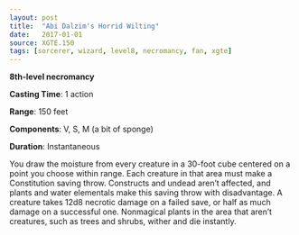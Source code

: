 ```yaml
---
layout: post
title:  "Abi Dalzim's Horrid Wilting"
date:   2017-01-01
source: XGTE.150
tags: [sorcerer, wizard, level8, necromancy, fan, xgte]
---
```


**8th-level necromancy**

**Casting Time**: 1 action

**Range**: 150 feet

**Components**: V, S, M (a bit of sponge)

**Duration**: Instantaneous

You draw the moisture from every creature in a 30-foot cube centered on a point you choose within range. Each creature in that area must make a Constitution saving throw. Constructs and undead aren’t affected, and plants and water elementals make this saving throw with disadvantage. A creature takes 12d8 necrotic damage on a failed save, or half as much damage on a successful one. Nonmagical plants in the area that aren’t creatures, such as trees and shrubs, wither and die instantly.
